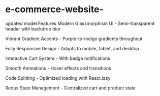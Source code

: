 # e-commerce-website-
updated model 
Features
Modern Glassmorphism UI - Semi-transparent header with backdrop blur

Vibrant Gradient Accents - Purple-to-indigo gradients throughout

Fully Responsive Design - Adapts to mobile, tablet, and desktop

Interactive Cart System - With badge notifications

Smooth Animations - Hover effects and transitions

Code Splitting - Optimized loading with React.lazy

Redux State Management - Centralized cart and product state
